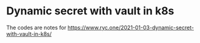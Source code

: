 # Dynamic secret with vault in k8s

The codes are notes for https://www.ryc.one/2021-01-03-dynamic-secret-with-vault-in-k8s/
